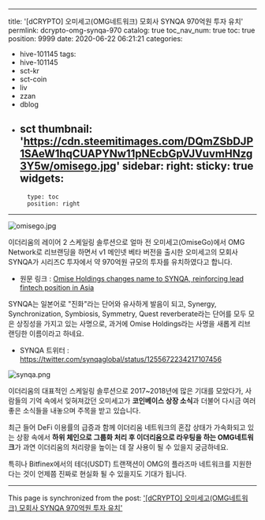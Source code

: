 
---
title: '[dCRYPTO] 오미세고(OMG네트워크) 모회사 SYNQA 970억원 투자 유치'
permlink: dcrypto-omg-synqa-970
catalog: true
toc_nav_num: true
toc: true
position: 9999
date: 2020-06-22 06:21:21
categories:
- hive-101145
tags:
- hive-101145
- sct-kr
- sct-coin
- liv
- zzan
- dblog
- sct
thumbnail: 'https://cdn.steemitimages.com/DQmZSbDJP1SAeW1hqCUAPYNw11pNEcbGpVJVuvmHNzg3Y5w/omisego.jpg'
sidebar:
    right:
        sticky: true
widgets:
    -
        type: toc
        position: right
---


![omisego.jpg](https://cdn.steemitimages.com/DQmZSbDJP1SAeW1hqCUAPYNw11pNEcbGpVJVuvmHNzg3Y5w/omisego.jpg)

이더리움의 레이어 2 스케일링 솔루션으로 얼마 전 오미세고(OmiseGo)에서 OMG Network로 리브랜딩을 하면서 v1 메인넷 베타 버전을 출시한 오미세고의 모회사 SYNQA가 시리즈C 투자에서 약 970억원 규모의 투자를 유치하였다고 합니다.

- 원문 링크 : [Omise Holdings changes name to SYNQA, reinforcing lead fintech position in Asia](https://www.synqa.co/omise-holdings-changes-name-to-synqa-reinforcing-lead-fintech-position-in-asia/)

SYNQA는 일본어로 "진화"라는 단어와 유사하게 발음이 되고, Synergy, Synchronization, Symbiosis, Symmetry, Quest reverberate라는 단어를 모두 모은 상징성을 가지고 있는 사명으로, 과거에 Omise Holdings라는 사명을 새롭게 리브랜딩한 이름이라고 하네요. 

- SYNQA 트위터 : https://twitter.com/synqaglobal/status/1255672234217107456

![synqa.png](https://cdn.steemitimages.com/DQmTCJK4cqizG3m3GvDsbMkNXoMbEwYhiJxTEX1R5twigAb/synqa.png)

이더리움의 대표적인 스케일링 솔루션으로 2017~2018년에 많은 기대를 모았다가, 사람들의 기억 속에서 잊혀져갔던 오미세고가 **코인베이스 상장 소식**과 더불어 다시금 여러 좋은 소식들을 내놓으며 주목을 받고 있습니다.

최근 들어 DeFi 이용률의 급증과 함께 이더리움 네트워크의 혼잡 상태가 가속화되고 있는 상황 속에서 **하위 체인으로 그룹화 처리 후 이더리움으로 라우팅을 하는 OMG네트워크**가 과연 이더리움의 처리량을 높이는 데 잘 사용이 될 수 있을지 궁금하네요.

특히나 Bitfinex에서의 테더(USDT) 트랜잭션이 OMG의 플라즈마 네트워크를 지원한다는 것이 언제쯤 진짜로 현실화 될 수 있을지도 기대가 됩니다.

- - -

This page is synchronized from the post: ['[dCRYPTO] 오미세고(OMG네트워크) 모회사 SYNQA 970억원 투자 유치'](https://steemit.com/@donekim/dcrypto-omg-synqa-970)
